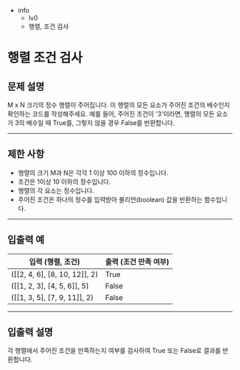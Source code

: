 - info
    - lv0
    - 행렬, 조건 검사

# 행렬 조건 검사
## 문제 설명
M x N 크기의 정수 행렬이 주어집니다. 이 행렬의 모든 요소가 주어진 조건의 배수인지 확인하는 코드를 작성해주세요. 예를 들어, 주어진 조건이 '3'이라면, 행렬의 모든 요소가 3의 배수일 때 True를, 그렇지 않을 경우 False를 반환합니다.

---

## 제한 사항

- 행렬의 크기 M과 N은 각각 1 이상 100 이하의 정수입니다.
- 조건은 1이상 10 이하의 정수입니다.
- 행렬의 각 요소는 정수입니다.
- 주어진 조건은 하나의 정수를 입력받아 불리언(boolean) 값을 반환하는 함수입니다.

---

## 입출력 예

| 입력 (행렬, 조건) | 출력 (조건 만족 여부) |
| ----------------- | -------------------- |
| ([[2, 4, 6], [8, 10, 12]], 2) | True |
| ([[1, 2, 3], [4, 5, 6]], 5) | False |
| ([[1, 3, 5], [7, 9, 11]], 2) | False |

---

## 입출력 설명
각 행렬에서 주어진 조건을 만족하는지 여부를 검사하여 True 또는 False로 결과를 반환합니다.